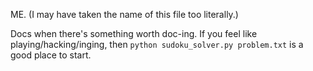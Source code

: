 ME. (I may have taken the name of this file too literally.)

Docs when there's something worth doc-ing. If you feel like playing/hacking/inging, then `python sudoku_solver.py problem.txt` is a good place to start.
